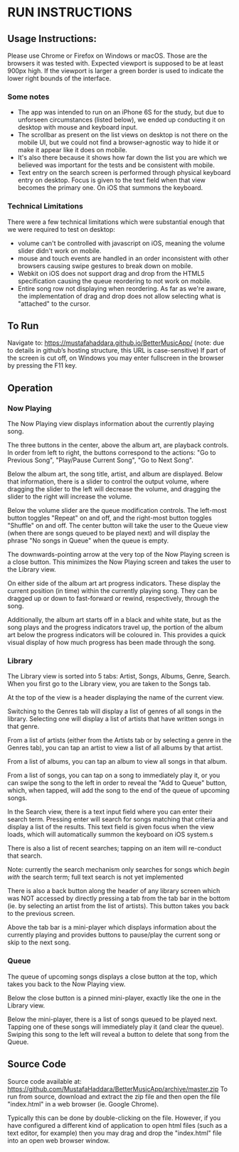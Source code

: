 # RUN INSTRUCTIONS

## Usage Instructions:

Please use Chrome or Firefox on Windows or macOS. Those are the browsers it was tested with. Expected viewport is supposed to be at least 900px high. If the viewport is larger a green border is used to indicate the lower right bounds of the interface. 

### Some notes
 * The app was intended to run on an iPhone 6S for the study, but due to unforseen circumstances (listed below), we ended up conducting it on desktop with mouse and keyboard input.
 * The scrollbar as present on the list views on desktop is not there on the mobile UI, but we could not find a browser-agnostic way to hide it or make it appear like it does on mobile. 
 * It's also there because it shows how far down the list you are which we believed was important for the tests and be consistent with mobile.
 * Text entry on the search screen is performed through physical keyboard entry on desktop. Focus is given to the text field when that view becomes the primary one. On iOS that summons the keyboard.

### Technical Limitations 
There were a few technical limitations which were substantial enough that we were required to test on desktop:
 * volume can't be controlled with javascript on iOS, meaning the volume slider didn't work on mobile.
 * mouse and touch events are handled in an order inconsistent with other browsers causing swipe gestures to break down on mobile.
 * Webkit on iOS does not support drag and drop from the HTML5 specification causing the queue reordering to not work on mobile.
 * Entire song row not displaying when reordering. As far as we're aware, the implementation of drag and drop does not allow selecting what is "attached" to the cursor.

## To Run
Navigate to: https://mustafahaddara.github.io/BetterMusicApp/
(note: due to details in github’s hosting structure, this URL is case-sensitive)
If part of the screen is cut off, on Windows you may enter fullscreen in the browser by pressing the F11 key.

## Operation
### Now Playing
The Now Playing view displays information about the currently playing song.

The three buttons in the center, above the album art, are playback controls. In order from left to right, the buttons correspond to the actions: "Go to Previous Song", "Play/Pause Current Song", "Go to Next Song".

Below the album art, the song title, artist, and album are displayed. Below that information, there is a slider to control the output volume, where dragging the slider to the left will decrease the volume, and dragging the slider to the right will increase the volume.

Below the volume slider are the queue modification controls. The left-most button toggles "Repeat" on and off, and the right-most button toggles "Shuffle" on and off. The center button will take the user to the Queue view (when there are songs queued to be played next) and will display the phrase "No songs in Queue" when the queue is empty.

The downwards-pointing arrow at the very top of the Now Playing screen is a close button. This minimizes the Now Playing screen and takes the user to the Library view.

On either side of the album art art progress indicators. These display the current position (in time) within the currently playing song. They can be dragged up or down to fast-forward or rewind, respectively, through the song.

Additionally, the album art starts off in a black and white state, but as the song plays and the progress indicators travel up, the portion of the album art below the progress indicators will be coloured in. This provides a quick visual display of how much progress has been made through the song.

### Library
The Library view is sorted into 5 tabs: Artist, Songs, Albums, Genre, Search. When you first go to the Library view, you are taken to the Songs tab. 

At the top of the view is a header displaying the name of the current view.

Switching to the Genres tab will display a list of genres of all songs in the library. Selecting one will display a list of artists that have written songs in that genre.

From a list of artists (either from the Artists tab or by selecting a genre in the Genres tab), you can tap an artist to view a list of all albums by that artist.

From a list of albums, you can tap an album to view all songs in that album.

From a list of songs, you can tap on a song to immediately play it, or you can swipe the song to the left in order to reveal the "Add to Queue" button, which, when tapped, will add the song to the end of the queue of upcoming songs.

In the Search view, there is a text input field where you can enter their search term. Pressing enter will search for songs matching that criteria and display a list of the results. This text field is given focus when the view loads, which will automatically summon the keyboard on iOS system.s

There is also a list of recent searches; tapping on an item will re-conduct that search.

Note: currently the search mechanism only searches for songs which _begin with_ the search term; full text search is not yet implemented

There is also a back button along the header of any library screen which was NOT accessed by directly pressing a tab from the tab bar in the bottom (ie. by selecting an artist from the list of artists). This button takes you back to the previous screen.

Above the tab bar is a mini-player which displays information about the currently playing and provides buttons to pause/play the current song or skip to the next song.

### Queue
The queue of upcoming songs displays a close button at the top, which takes you back to the Now Playing view.

Below the close button is a pinned mini-player, exactly like the one in the Library view. 

Below the mini-player, there is a list of songs queued to be played next. Tapping one of these songs will immediately play it (and clear the queue). Swiping this song to the left will reveal a button to delete that song from the Queue. 

## Source Code
Source code available at: https://github.com/MustafaHaddara/BetterMusicApp/archive/master.zip
To run from source, download and extract the zip file and then open the file "index.html" in a web browser (ie. Google Chrome).

Typically this can be done by double-clicking on the file. However, if you have configured a different kind of application to open html files (such as a text editor, for example) then you may drag and drop the "index.html" file into an open web browser window.
